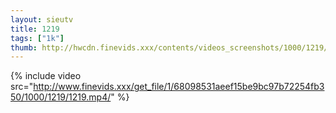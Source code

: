 ```yaml
--- 
layout: sieutv
title: 1219
tags: ["1k"]
thumb: http://hwcdn.finevids.xxx/contents/videos_screenshots/1000/1219/preview.mp4.jpg
---
```

{% include video src="http://www.finevids.xxx/get_file/1/68098531aeef15be9bc97b72254fb350/1000/1219/1219.mp4/" %} 
